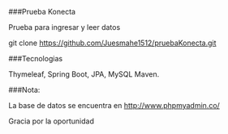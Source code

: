 ###Prueba Konecta

Prueba para ingresar y leer datos

git clone https://github.com/Juesmahe1512/pruebaKonecta.git

###Tecnologias

Thymeleaf, Spring Boot, JPA, MySQL
Maven.

###Nota:

La base de datos se encuentra en http://www.phpmyadmin.co/


Gracia por la oportunidad
